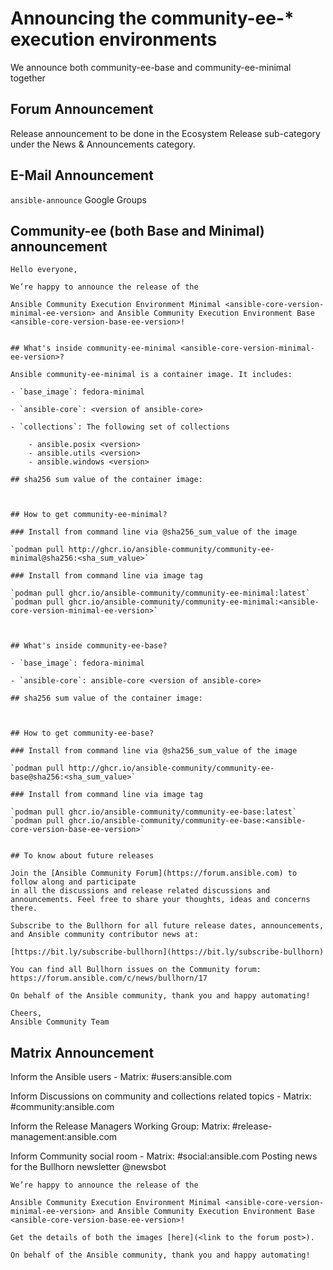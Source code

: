 # Announcing the community-ee-* execution environments

We announce both community-ee-base and community-ee-minimal together

## Forum Announcement

Release announcement to be done  in the  Ecosystem Release sub-category under the News & Announcements category.

## E-Mail Announcement

`ansible-announce` Google Groups

## Community-ee (both Base and Minimal) announcement

```
Hello everyone,

We’re happy to announce the release of the

Ansible Community Execution Environment Minimal <ansible-core-version-minimal-ee-version> and Ansible Community Execution Environment Base <ansible-core-version-base-ee-version>!


## What's inside community-ee-minimal <ansible-core-version-minimal-ee-version>?

Ansible community-ee-minimal is a container image. It includes:

- `base_image`: fedora-minimal

- `ansible-core`: <version of ansible-core>

- `collections`: The following set of collections

    - ansible.posix <version>
    - ansible.utils <version>
    - ansible.windows <version>

## sha256 sum value of the container image:



## How to get community-ee-minimal?

### Install from command line via @sha256_sum_value of the image

`podman pull http://ghcr.io/ansible-community/community-ee-minimal@sha256:<sha_sum_value>`

### Install from command line via image tag

`podman pull ghcr.io/ansible-community/community-ee-minimal:latest`
`podman pull ghcr.io/ansible-community/community-ee-minimal:<ansible-core-version-minimal-ee-version>`



## What's inside community-ee-base?

- `base_image`: fedora-minimal

- `ansible-core`: ansible-core <version of ansible-core>

## sha256 sum value of the container image:



## How to get community-ee-base?

### Install from command line via @sha256_sum_value of the image

`podman pull http://ghcr.io/ansible-community/community-ee-base@sha256:<sha_sum_value>`

### Install from command line via image tag

`podman pull ghcr.io/ansible-community/community-ee-base:latest`
`podman pull ghcr.io/ansible-community/community-ee-base:<ansible-core-version-base-ee-version>`


## To know about future releases

Join the [Ansible Community Forum](https://forum.ansible.com) to follow along and participate
in all the discussions and release related discussions and
announcements. Feel free to share your thoughts, ideas and concerns
there.

Subscribe to the Bullhorn for all future release dates, announcements,
and Ansible community contributor news at:

[https://bit.ly/subscribe-bullhorn](https://bit.ly/subscribe-bullhorn)

You can find all Bullhorn issues on the Community forum:
https://forum.ansible.com/c/news/bullhorn/17

On behalf of the Ansible community, thank you and happy automating!

Cheers,
Ansible Community Team

```

## Matrix Announcement

Inform the Ansible users - Matrix: #users:ansible.com

Inform Discussions on community and collections related topics - Matrix: #community:ansible.com

Inform the Release Managers Working Group: Matrix: #release-management:ansible.com

Inform Community social room - Matrix: #social:ansible.com
Posting news for the Bullhorn newsletter @newsbot


```
We’re happy to announce the release of the

Ansible Community Execution Environment Minimal <ansible-core-version-minimal-ee-version> and Ansible Community Execution Environment Base <ansible-core-version-base-ee-version>!

Get the details of both the images [here](<link to the forum post>).

On behalf of the Ansible community, thank you and happy automating!
```
